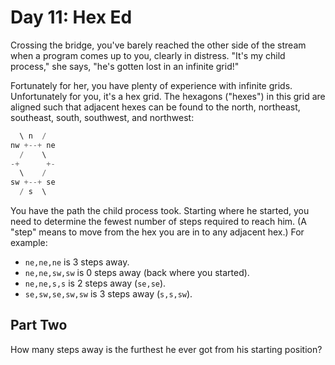 # Day 11: Hex Ed

Crossing the bridge, you've barely reached the other side of the
stream when a program comes up to you, clearly in distress.
"It's my child process," she says, "he's gotten lost in an infinite grid!"

Fortunately for her, you have plenty of experience with infinite grids.
Unfortunately for you, it's a hex grid.
The hexagons ("hexes") in this grid are aligned such that adjacent hexes
can be found to the north, northeast, southeast, south, southwest, and northwest:

```scala
  \ n  /
nw +--+ ne
  /    \
-+      +-
  \    /
sw +--+ se
  / s  \
```

You have the path the child process took. Starting where he started,
you need to determine the fewest number of steps required to reach him.
(A "step" means to move from the hex you are in to any adjacent hex.)
For example:

- `ne,ne,ne` is 3 steps away.
- `ne,ne,sw,sw` is 0 steps away (back where you started).
- `ne,ne,s,s` is 2 steps away (`se,se`).
- `se,sw,se,sw,sw` is 3 steps away (`s,s,sw`).

## Part Two

How many steps away is the furthest he ever got from his starting position?
